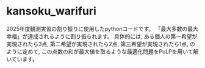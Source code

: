 # kansoku_warifuri
2025年度観測実習の割り振りに使用したpythonコードです。
「最大多数の最大幸福」が達成されるように割り振られます。
具体的には, ある個人の第一希望が実現されたら3点, 第二希望が実現されたら2点, 第三希望が実現されたら1点, のように定めて, この点数の和が最大値を取るような最適化問題をPuLPを用いて解いています。
